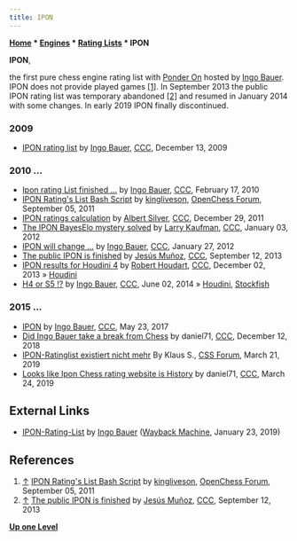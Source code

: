 ```yaml
---
title: IPON
---
```

**[Home](Home "Home") \* [Engines](Engines "Engines") \* [Rating Lists](Engine_Rating_Lists "Engine Rating Lists") \* IPON**


**IPON**,  

the first pure chess engine rating list with [Ponder On](Pondering "Pondering") hosted by [Ingo Bauer](Ingo_Bauer "Ingo Bauer"). IPON does not provide played games <a id="cite-note-1" href="#cite-ref-1">[1]</a>. In September 2013 the public IPON rating list was temporary abandoned <a id="cite-note-2" href="#cite-ref-2">[2]</a> and resumed in January 2014 with some changes. In early 2019 IPON finally discontinued.



### 2009


* [IPON rating list](http://www.talkchess.com/forum/viewtopic.php?t=31054) by [Ingo Bauer](Ingo_Bauer "Ingo Bauer"), [CCC](CCC "CCC"), December 13, 2009


### 2010 ...


* [Ipon rating List finished ...](http://www.talkchess.com/forum/viewtopic.php?t=32686) by [Ingo Bauer](Ingo_Bauer "Ingo Bauer"), [CCC](CCC "CCC"), February 17, 2010
* [IPON Rating's List Bash Script](http://www.open-chess.org/viewtopic.php?f=5&t=1592) by [kingliveson](Franklin_Titus "Franklin Titus"), [OpenChess Forum](Computer_Chess_Forums "Computer Chess Forums"), September 05, 2011
* [IPON ratings calculation](http://www.talkchess.com/forum/viewtopic.php?t=41655) by [Albert Silver](Albert_Silver "Albert Silver"), [CCC](CCC "CCC"), December 29, 2011
* [The IPON BayesElo mystery solved](http://www.talkchess.com/forum/viewtopic.php?t=41773) by [Larry Kaufman](Larry_Kaufman "Larry Kaufman"), [CCC](CCC "CCC"), January 03, 2012
* [IPON will change ...](http://www.talkchess.com/forum/viewtopic.php?t=42187) by [Ingo Bauer](Ingo_Bauer "Ingo Bauer"), [CCC](CCC "CCC"), January 27, 2012
* [The public IPON is finished](http://www.talkchess.com/forum/viewtopic.php?t=49315) by [Jesús Muñoz](index.php?title=Jes%C3%BAs_Mu%C3%B1oz&action=edit&redlink=1 "Jesús Muñoz (page does not exist)"), [CCC](CCC "CCC"), September 12, 2013
* [IPON results for Houdini 4](http://www.talkchess.com/forum/viewtopic.php?t=50304) by [Robert Houdart](Robert_Houdart "Robert Houdart"), [CCC](CCC "CCC"), December 02, 2013 » [Houdini](Houdini "Houdini")
* [H4 or S5 !?](http://www.talkchess.com/forum/viewtopic.php?t=52525) by [Ingo Bauer](Ingo_Bauer "Ingo Bauer"), [CCC](CCC "CCC"), June 02, 2014 » [Houdini](Houdini "Houdini"), [Stockfish](Stockfish "Stockfish")


### 2015 ...


* [IPON](http://www.talkchess.com/forum3/viewtopic.php?f=6&t=64054) by [Ingo Bauer](Ingo_Bauer "Ingo Bauer"), [CCC](CCC "CCC"), May 23, 2017
* [Did Ingo Bauer take a break from Chess](http://www.talkchess.com/forum3/viewtopic.php?f=2&t=69243) by daniel71, [CCC](CCC "CCC"), December 12, 2018
* [IPON-Ratinglist existiert nicht mehr](https://forum.computerschach.de/cgi-bin/mwf/topic_show.pl?pid=119923) By Klaus S., [CSS Forum](Computer_Chess_Forums "Computer Chess Forums"), March 21, 2019
* [Looks like Ipon Chess rating website is History](http://www.talkchess.com/forum3/viewtopic.php?f=2&t=70296) by daniel71, [CCC](CCC "CCC"), March 24, 2019


## External Links


* [IPON-Rating-List](https://web.archive.org/web/20190123144543/http://www.inwoba.de/) by [Ingo Bauer](Ingo_Bauer "Ingo Bauer") ([Wayback Machine](https://en.wikipedia.org/wiki/Wayback_Machine), January 23, 2019)


## References


1. <a id="cite-ref-1" href="#cite-note-1">↑</a> [IPON Rating's List Bash Script](http://www.open-chess.org/viewtopic.php?f=5&t=1592) by [kingliveson](Franklin_Titus "Franklin Titus"), [OpenChess Forum](Computer_Chess_Forums "Computer Chess Forums"), September 05, 2011
2. <a id="cite-ref-2" href="#cite-note-2">↑</a> [The public IPON is finished](http://www.talkchess.com/forum/viewtopic.php?t=49315) by [Jesús Muñoz](index.php?title=Jes%C3%BAs_Mu%C3%B1oz&action=edit&redlink=1 "Jesús Muñoz (page does not exist)"), [CCC](CCC "CCC"), September 12, 2013

**[Up one Level](Engine_Rating_Lists "Engine Rating Lists")**







 
